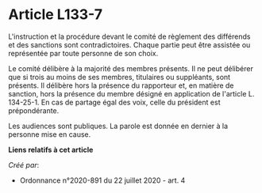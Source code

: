 # Article L133-7

L'instruction et la procédure devant le comité de règlement des différends et des sanctions sont contradictoires. Chaque
partie peut être assistée ou représentée par toute personne de son choix.

Le comité délibère à la majorité des membres présents. Il ne peut délibérer que si trois au moins de ses membres, titulaires
ou suppléants, sont présents. Il délibère hors la présence du rapporteur et, en matière de sanction, hors la présence du
membre désigné en application de l'article L. 134-25-1. En cas de partage égal des voix, celle du président est
prépondérante.

Les audiences sont publiques. La parole est donnée en dernier à la personne mise en cause.

**Liens relatifs à cet article**

_Créé par_:

  - Ordonnance n°2020-891 du 22 juillet 2020 - art. 4
